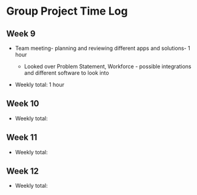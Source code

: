 # Group Project Time Log 

## Week 9
- Team meeting- planning and reviewing different apps and solutions- 1 hour
  - Looked over Problem Statement, Workforce - possible integrations and different software to look into 

- Weekly total: 1 hour 


## Week 10
- Weekly total:
## Week 11
- Weekly total:
## Week 12
- Weekly total:

